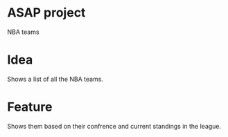 # ASAP project

NBA teams

# Idea

Shows a list of all the NBA teams.

# Feature

Shows them based on their confrence and current standings in the league.